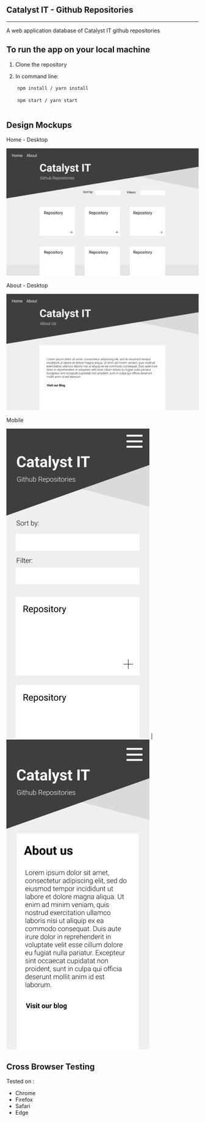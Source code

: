 
## Catalyst IT - Github Repositories
---
A web application database of Catalyst IT github repositories


## To run the app on your local machine

1. Clone the repository

2. In command line:   

``` 
    npm install / yarn install 

    npm start / yarn start   
    
``` 

## Design Mockups

Home - Desktop

!['home desktop'](./images/home_desktop.png)

About - Desktop

!['about desktop'](./images/about_desktop.png)

Mobile

!['home mobile'](./images/home_mobile.png) | !['about mobile'](./images/about_mobile.png)

## Cross Browser Testing

Tested on :
- Chrome
- Firefox
- Safari
- Edge


